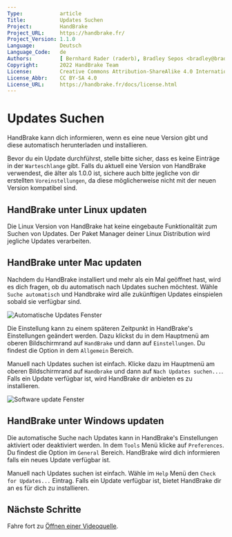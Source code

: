 ```yaml
---
Type:            article
Title:           Updates Suchen
Project:         HandBrake
Project_URL:     https://handbrake.fr/
Project_Version: 1.1.0
Language:        Deutsch
Language_Code:   de
Authors:         [ Bernhard Rader (raderb), Bradley Sepos <bradley@bradleysepos.com> (BradleyS) ]
Copyright:       2022 HandBrake Team
License:         Creative Commons Attribution-ShareAlike 4.0 International
License_Abbr:    CC BY-SA 4.0
License_URL:     https://handbrake.fr/docs/license.html
---
```


Updates Suchen
====================

HandBrake kann dich informieren, wenn es eine neue Version gibt und diese automatisch herunterladen und installieren.

Bevor du ein Update durchführst, stelle bitte sicher, dass es keine Einträge in der `Warteschlange` gibt. Falls du aktuell eine Version von HandBrake verwendest, die älter als 1.0.0 ist, sichere auch bitte jegliche von dir erstellten `Voreinstellungen`, da diese möglicherweise nicht mit der neuen Version kompatibel sind.

<!-- .system-linux -->

## HandBrake unter Linux updaten

Die Linux Version von HandBrake hat keine eingebaute Funktionalität zum Suchen von Updates. Der Paket Manager deiner Linux Distribution wird jegliche Updates verarbeiten.

<!-- /.system-linux -->
<!-- .system-macos -->

## HandBrake unter Mac updaten

Nachdem du HandBrake installiert und mehr als ein Mal geöffnet hast, wird es dich fragen, ob du automatisch nach Updates suchen möchtest. Wähle `Suche automatisch` und Handbrake wird alle zukünftigen Updates einspielen sobald sie verfügbar sind.

![Automatische Updates Fenster](../../../en/images/mac/check-for-updates-automatically-1.1.0.png "Automatisch nach Updates suchen hilft dir, mit den neuesten Features und Bug fixes auf dem aktuellen Stand zu sein.")

Die Einstellung kann zu einem späteren Zeitpunkt in HandBrake's Einstellungen geändert werden. Dazu klickst du in dem Hauptmenü am oberen Bildschirmrand auf `HandBrake` und dann auf `Einstellungen`. Du findest die Option in dem `Allgemein` Bereich.

Manuell nach Updates suchen ist einfach. Klicke dazu im Hauptmenü am oberen Bildschirmrand auf `Handbrake` und dann auf `Nach Updates suchen...`. Falls ein Update verfügbar ist, wird HandBrake dir anbieten es zu installieren.

![Software update Fenster](../../../en/images/mac/software-update-1.1.0.png "Falls ein Update verfügbar ist, wird HandBrake dir anbieten es für dich zu installieren.")

<!-- /.system-macos -->
<!-- .system-windows -->

## HandBrake unter Windows updaten

Die automatische Suche nach Updates kann in HandBrake's Einstellungen aktiviert oder deaktiviert werden. In dem `Tools` Menü klicke auf `Preferences`. Du findest die Option im `General` Bereich. HandBrake wird dich informieren falls ein neues Update verfügbar ist.

Manuell nach Updates suchen ist einfach. Wähle im `Help` Menü den `Check for Updates...` Eintrag. Falls ein Update verfügbar ist, bietet HandBrake dir an es für dich zu installieren.

<!-- /.system-windows -->

<!-- .continue -->

## Nächste Schritte

<!-- .success -->

Fahre fort zu [Öffnen einer Videoquelle](../workflow/open-video-source.html).

<!-- /.success -->

<!-- /.continue -->
